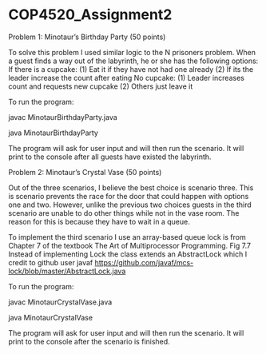 # COP4520_Assignment2
Problem 1: Minotaur’s Birthday Party (50 points)

To solve this problem I used similar logic to the N prisoners problem. When a guest finds a way out of the labyrinth, he or she has the following options:
If there is a cupcake:
(1) Eat it if they have not had one already
(2) If its the leader increase the count after eating
No cupcake:
(1) Leader increases count and requests new cupcake
(2) Others just leave it

To run the program:

javac MinotaurBirthdayParty.java

java MinotaurBirthdayParty

The program will ask for user input and will then run the scenario. It will print to the console after all guests have existed the labyrinth.
  
 
Problem 2: Minotaur’s Crystal Vase (50 points)

Out of the three scenarios, I believe the best choice is scenario three. This is scenario prevents the race for the door that could happen with options one and two. However, unlike the previous two choices guests in the third scenario are unable to do other things while not in the vase room. The reason for this is because they have to wait in a queue.

To implement the third scenario I use an array-based queue lock is from Chapter 7 of the textbook The Art of Multiprocessor Programming. Fig 7.7
Instead of implementing Lock the class extends an AbstractLock which I credit to github user javaf https://github.com/javaf/mcs-lock/blob/master/AbstractLock.java

To run the program:

javac MinotaurCrystalVase.java

java  MinotaurCrystalVase

The program will ask for user input and will then run the scenario. It will print to the console after the scenario is finished.
